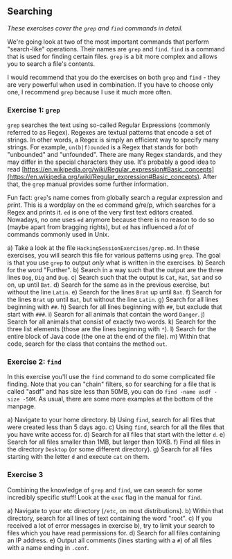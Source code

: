 ## Searching

*These exercises cover the `grep` and `find` commands in detail.*  

We're going look at two of the most important commands that perform "search-like" operations. Their names are `grep` and `find`. `find` is a command that is used for finding certain files. `grep` is a bit more complex and allows you to search a file's contents.

I would recommend that you do the exercises on both `grep` and `find` - they are very powerful when used in combination. If you have to choose only one, I recommend `grep` because I use it much more often.


### Exercise 1: `grep`

`grep` searches the text using so-called Regular Expressions (commonly referred to as Regex). Regexes are textual patterns that encode a set of strings. In other words, a Regex is simply an efficient way to specify many strings. For example, `un(b|f)ounded` is a Regex that stands for both "unbounded" and "unfounded". There are many Regex standards, and they may differ in the special characters they use. It's probably a good idea to read [https://en.wikipedia.org/wiki/Regular_expression#Basic_concepts](https://en.wikipedia.org/wiki/Regular_expression#Basic_concepts). After that, the `grep` manual provides some further information. 

Fun fact: `grep`'s name comes from *g*lobally search a *r*egular *e*xpression and *p*rint. This is a wordplay on the `ed` command g/re/p, which searches for a Regex and prints it. `ed` is one of the very first text editors created. Nowadays, no one uses `ed` anymore because there is no reason to do so (maybe apart from bragging rights), but `ed` has influenced a *lot* of commands commonly used in Unix.

a) Take a look at the file `HackingSessionExercises/grep.md`. In these exercises, you will search this file for various patterns using `grep`. The goal is that you use `grep` to output *only* what is written in the exercises.
b) Search for the word "Further".
b) Search in a way such that the output are the three lines `Dog`, `Dig` and `Dug`.
c) Search such that the output is `Cat`, `Rat`, `Sat` and so on, up until `Bat`.
d) Search for the same as in the previous exercise, but without the line `Latin`.
e) Search for the lines `Brat` up until `Bat`.
f) Search for the lines `Brat` up until `Bat`, but without the line `Latin`.
g) Search for all lines beginning with `##`.
h) Search for all lines beginning with `##`, but exclude that start with `###`.
i) Search for all animals that contain the word `Danger`.
j) Search for all animals that consist of exactly two words.
k) Search for the three list elements (those are the lines beginning with `*`).
l) Search for the entire block of Java code (the one at the end of the file).
m) Within that code, search for the class that contains the method `out`.

### Exercise 2: `find`

In this exercise you'll use the `find` command to do some complicated file finding. Note that you can "chain" filters, so for searching for a file that is called "asdf" and has size less than 50MB, you can do `find -name asdf -size -50M`. As usual, there are some more examples at the bottom of the manpage.

a) Navigate to your home directory.
b) Using `find`, search for all files that were created less than 5 days ago.
c) Using `find`, search for all the files that you have write access for.
d) Search for all files that start with the letter `d`.
e) Search for all files smaller than 1MB, but larger than 10KB.
f) Find all files in the directory `Desktop` (or some different directory).
g) Search for all files starting with the letter `d` and execute `cat` on them.


### Exercise 3

Combining the knowledge of `grep` and `find`, we can search for some incredibly specific stuff! 
Look at the `exec` flag in the manual for `find`.

a) Navigate to your etc directory (`/etc`, on most distributions).
b) Within that directory, search for all lines of text containing the word "root".
c) If you received a lot of error messages in exercise b), try to limit your search to files which you have read permissions for.
d) Search for all files containing an IP address.
e) Output all comments (lines starting with a `#`) of all files with a name ending in `.conf`.
